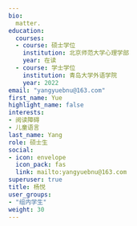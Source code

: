 ```yaml
---
bio: 
  matter.
education:
  courses:
  - course: 硕士学位
    institution: 北京师范大学心理学部
    year: 在读
  - course: 学士学位
    institution: 青岛大学外语学院
    year: 2022
email: "yangyuebnu@163.com"
first_name: Yue
highlight_name: false
interests:
- 阅读障碍
- 儿童语言
last_name: Yang
role: 硕士生
social:
- icon: envelope
  icon_pack: fas
  link: mailto:yangyuebnu@163.com
superuser: true
title: 杨悦
user_groups:
- "组内学生"
weight: 30
---
```

